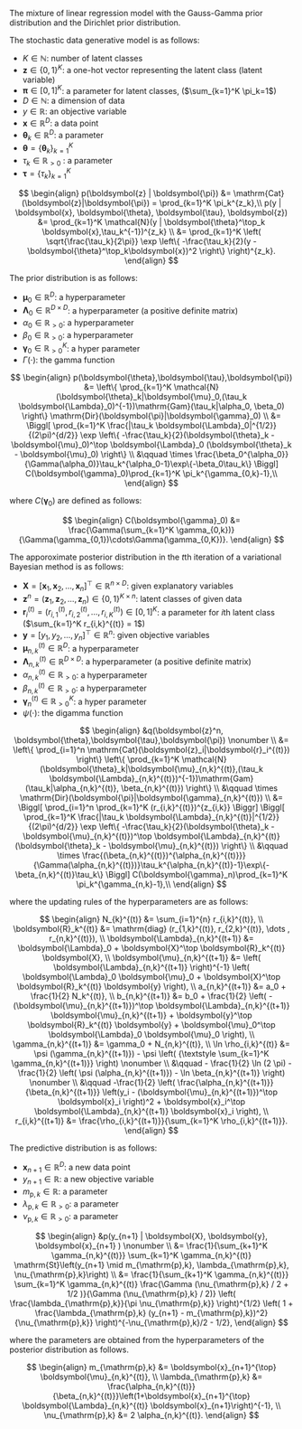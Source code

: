 <!-- Document Author
Haruka Murayama <h-murayama@ruri.waseda.jp>
Yuta Nakahara <y.nakahara@waseda.jp>
-->

The mixture of linear regression model with the Gauss-Gamma prior distribution and the Dirichlet prior distribution.

The stochastic data generative model is as follows:

* $K \in \mathbb{N}$: number of latent classes
* $\boldsymbol{z} \in \{ 0, 1 \}^K$: a one-hot vector representing the latent class (latent variable)
* $\boldsymbol{\pi} \in [0, 1]^K$: a parameter for latent classes, ($\sum_{k=1}^K \pi_k=1$)
* $D \in \mathbb{N}$: a dimension of data
* $y\in\mathbb{R}$: an objective variable
* $\boldsymbol{x} \in \mathbb{R}^D$: a data point
* $\boldsymbol{\theta}_k\in\mathbb{R}^{D}$: a parameter
* $\boldsymbol{\theta} = \{ \boldsymbol{\theta}_k \}_{k=1}^K$
* $\tau_k \in \mathbb{R}_{>0}$ : a parameter 
* $\boldsymbol{\tau} = \{ \tau_k \}_{k=1}^K$

$$
\begin{align}
    p(\boldsymbol{z} | \boldsymbol{\pi}) &= \mathrm{Cat}(\boldsymbol{z}|\boldsymbol{\pi}) = \prod_{k=1}^K \pi_k^{z_k},\\
    p(y | \boldsymbol{x}, \boldsymbol{\theta}, \boldsymbol{\tau}, \boldsymbol{z}) &= \prod_{k=1}^K \mathcal{N}(y | \boldsymbol{\theta}^\top_k \boldsymbol{x},\tau_k^{-1})^{z_k} \\
    &= \prod_{k=1}^K \left( \sqrt{\frac{\tau_k}{2\pi}} \exp \left\{ -\frac{\tau_k}{2}(y - \boldsymbol{\theta}^\top_k\boldsymbol{x})^2 \right\} \right)^{z_k}.
\end{align}
$$

The prior distribution is as follows:

* $\boldsymbol{\mu}_0 \in \mathbb{R}^{D}$: a hyperparameter
* $\boldsymbol{\Lambda}_0 \in \mathbb{R}^{D\times D}$: a hyperparameter (a positive definite matrix)
* $\alpha_0 \in \mathbb{R}_{> 0}$: a hyperparameter
* $\beta_0\in \mathbb{R}_{>0}$: a hyperparameter
* $\boldsymbol{\gamma}_0 \in \mathbb{R}_{>0}^K$: a hyper parameter
* $\Gamma (\cdot)$: the gamma function

$$
\begin{align}
    p(\boldsymbol{\theta},\boldsymbol{\tau},\boldsymbol{\pi}) &= \left\{ \prod_{k=1}^K \mathcal{N}(\boldsymbol{\theta}_k|\boldsymbol{\mu}_0,(\tau_k \boldsymbol{\Lambda}_0)^{-1})\mathrm{Gam}(\tau_k|\alpha_0, \beta_0) \right\} \mathrm{Dir}(\boldsymbol{\pi}|\boldsymbol{\gamma}_0) \\
    &= \Biggl[ \prod_{k=1}^K  \frac{|\tau_k \boldsymbol{\Lambda}_0|^{1/2}}{(2\pi)^{d/2}} \exp \left\{ -\frac{\tau_k}{2}(\boldsymbol{\theta}_k -\boldsymbol{\mu}_0)^\top \boldsymbol{\Lambda}_0 (\boldsymbol{\theta}_k - \boldsymbol{\mu}_0) \right\} \\
    &\qquad \times \frac{\beta_0^{\alpha_0}}{\Gamma(\alpha_0)}\tau_k^{\alpha_0-1}\exp\{-\beta_0\tau_k\} \Biggl] C(\boldsymbol{\gamma}_0)\prod_{k=1}^K \pi_k^{\gamma_{0,k}-1},\\
\end{align}
$$

where $C(\boldsymbol{\gamma}_0)$ are defined as follows:

$$
\begin{align}
    C(\boldsymbol{\gamma}_0) &= \frac{\Gamma(\sum_{k=1}^K \gamma_{0,k})}{\Gamma(\gamma_{0,1})\cdots\Gamma(\gamma_{0,K})}.
\end{align}
$$

The apporoximate posterior distribution in the $t$th iteration of a variational Bayesian method is as follows:

* $\boldsymbol{X} = [\boldsymbol{x}_1, \boldsymbol{x}_2, \dots , \boldsymbol{x}_n]^\top \in \mathbb{R}^{n \times D}$: given explanatory variables
* $\boldsymbol{z}^n = (\boldsymbol{z}_1, \boldsymbol{z}_2, \dots , \boldsymbol{z}_n) \in \{ 0, 1 \}^{K \times n}$: latent classes of given data
* $\boldsymbol{r}_i^{(t)} = (r_{i,1}^{(t)}, r_{i,2}^{(t)}, \dots , r_{i,K}^{(t)}) \in [0,1]^K$: a parameter for $i$th latent class ($\sum_{k=1}^K r_{i,k}^{(t)} = 1$)
* $\boldsymbol{y} = [y_1, y_2, \dots , y_n]^\top \in \mathbb{R}^n$: given objective variables
* $\boldsymbol{\mu}_{n,k}^{(t)} \in \mathbb{R}^{D}$: a hyperparameter
* $\boldsymbol{\Lambda}_{n,k}^{(t)} \in \mathbb{R}^{D\times D}$: a hyperparameter (a positive definite matrix)
* $\alpha_{n,k}^{(t)} \in \mathbb{R}_{> 0}$: a hyperparameter
* $\beta_{n,k}^{(t)} \in \mathbb{R}_{>0}$: a hyperparameter
* $\boldsymbol{\gamma}_n^{(t)} \in \mathbb{R}_{>0}^K$: a hyper parameter
* $\psi (\cdot)$: the digamma function

$$
\begin{align}
    &q(\boldsymbol{z}^n, \boldsymbol{\theta},\boldsymbol{\tau},\boldsymbol{\pi}) \nonumber \\
    &= \left\{ \prod_{i=1}^n \mathrm{Cat}(\boldsymbol{z}_i|\boldsymbol{r}_i^{(t)}) \right\} \left\{ \prod_{k=1}^K \mathcal{N}(\boldsymbol{\theta}_k|\boldsymbol{\mu}_{n,k}^{(t)},(\tau_k \boldsymbol{\Lambda}_{n,k}^{(t)})^{-1})\mathrm{Gam}(\tau_k|\alpha_{n,k}^{(t)}, \beta_{n,k}^{(t)}) \right\} \\
    &\qquad \times \mathrm{Dir}(\boldsymbol{\pi}|\boldsymbol{\gamma}_{n,k}^{(t)}) \\
    &= \Biggl[ \prod_{i=1}^n \prod_{k=1}^K (r_{i,k}^{(t)})^{z_{i,k}} \Biggr] \Biggl[ \prod_{k=1}^K  \frac{|\tau_k \boldsymbol{\Lambda}_{n,k}^{(t)}|^{1/2}}{(2\pi)^{d/2}} \exp \left\{ -\frac{\tau_k}{2}(\boldsymbol{\theta}_k -\boldsymbol{\mu}_{n,k}^{(t)})^\top \boldsymbol{\Lambda}_{n,k}^{(t)} (\boldsymbol{\theta}_k - \boldsymbol{\mu}_{n,k}^{(t)}) \right\} \\
    &\qquad \times \frac{(\beta_{n,k}^{(t)})^{\alpha_{n,k}^{(t)}}}{\Gamma(\alpha_{n,k}^{(t)})}\tau_k^{\alpha_{n,k}^{(t)}-1}\exp\{-\beta_{n,k}^{(t)}\tau_k\} \Biggl] C(\boldsymbol{\gamma}_n)\prod_{k=1}^K \pi_k^{\gamma_{n,k}-1},\\
\end{align}
$$

where the updating rules of the hyperparameters are as follows:

$$
\begin{align}
    N_{k}^{(t)} &= \sum_{i=1}^{n} r_{i,k}^{(t)}, \\
    \boldsymbol{R}_k^{(t)} &= \mathrm{diag} (r_{1,k}^{(t)}, r_{2,k}^{(t)}, \dots , r_{n,k}^{(t)}), \\
    \boldsymbol{\Lambda}_{n,k}^{(t+1)} &= \boldsymbol{\Lambda}_0 + \boldsymbol{X}^\top \boldsymbol{R}_k^{(t)} \boldsymbol{X}, \\
    \boldsymbol{\mu}_{n,k}^{(t+1)} &= \left( \boldsymbol{\Lambda}_{n,k}^{(t+1)} \right)^{-1} \left( \boldsymbol{\Lambda}_0 \boldsymbol{\mu}_0 + \boldsymbol{X}^\top \boldsymbol{R}_k^{(t)} \boldsymbol{y} \right), \\
    a_{n,k}^{(t+1)} &= a_0 + \frac{1}{2} N_k^{(t)}, \\
    b_{n,k}^{(t+1)} &= b_0 + \frac{1}{2} \left( -(\boldsymbol{\mu}_{n,k}^{(t+1)})^\top \boldsymbol{\Lambda}_{n,k}^{(t+1)} \boldsymbol{\mu}_{n,k}^{(t+1)} + \boldsymbol{y}^\top \boldsymbol{R}_k^{(t)} \boldsymbol{y} + \boldsymbol{\mu}_0^\top \boldsymbol{\Lambda}_0 \boldsymbol{\mu}_0 \right), \\
    \gamma_{n,k}^{(t+1)} &= \gamma_0 + N_{n,k}^{(t)}, \\
    \ln \rho_{i,k}^{(t)} &= \psi (\gamma_{n,k}^{(t+1)}) - \psi \left( {\textstyle \sum_{k=1}^K \gamma_{n,k}^{(t+1)}} \right) \nonumber \\
    &\qquad - \frac{1}{2} \ln (2 \pi) - \frac{1}{2} \left( \psi (\alpha_{n,k}^{(t+1)}) - \ln \beta_{n,k}^{(t+1)} \right) \nonumber \\
    &\qquad -\frac{1}{2} \left( \frac{\alpha_{n,k}^{(t+1)}}{\beta_{n,k}^{(t+1)}} \left(y_i - (\boldsymbol{\mu}_{n,k}^{(t+1)})^\top \boldsymbol{x}_i \right)^2 + \boldsymbol{x}_i^\top \boldsymbol{\Lambda}_{n,k}^{(t+1)} \boldsymbol{x}_i \right), \\
    r_{i,k}^{(t+1)} &= \frac{\rho_{i,k}^{(t+1)}}{\sum_{k=1}^K \rho_{i,k}^{(t+1)}}.
\end{align}
$$

The predictive distribution is as follows:

* $\boldsymbol{x}_{n+1}\in \mathbb{R}^D$: a new data point
* $y_{n+1}\in \mathbb{R}$: a new objective variable
* $m_{\mathrm{p},k}\in \mathbb{R}$: a parameter
* $\lambda_{\mathrm{p},k}\in \mathbb{R}_{>0}$: a parameter
* $\nu_{\mathrm{p},k}\in \mathbb{R}_{>0}$: a parameter

$$
\begin{align}
    &p(y_{n+1} | \boldsymbol{X}, \boldsymbol{y}, \boldsymbol{x}_{n+1} ) \nonumber \\
    &= \frac{1}{\sum_{k+1}^K \gamma_{n,k}^{(t)}} \sum_{k=1}^K \gamma_{n,k}^{(t)} \mathrm{St}\left(y_{n+1} \mid m_{\mathrm{p},k}, \lambda_{\mathrm{p},k}, \nu_{\mathrm{p},k}\right) \\
    &= \frac{1}{\sum_{k+1}^K \gamma_{n,k}^{(t)}} \sum_{k=1}^K \gamma_{n,k}^{(t)} \frac{\Gamma (\nu_{\mathrm{p},k} / 2 + 1/2 )}{\Gamma (\nu_{\mathrm{p},k} / 2)} \left( \frac{\lambda_{\mathrm{p},k}}{\pi \nu_{\mathrm{p},k}} \right)^{1/2} \left( 1 + \frac{\lambda_{\mathrm{p},k} (y_{n+1} - m_{\mathrm{p},k})^2}{\nu_{\mathrm{p},k}} \right)^{-\nu_{\mathrm{p},k}/2 - 1/2},
\end{align}
$$

where the parameters are obtained from the hyperparameters of the posterior distribution as follows.

$$
\begin{align}
    m_{\mathrm{p},k} &= \boldsymbol{x}_{n+1}^{\top} \boldsymbol{\mu}_{n,k}^{(t)}, \\
    \lambda_{\mathrm{p},k} &= \frac{\alpha_{n,k}^{(t)}}{\beta_{n,k}^{(t)}}\left(1+\boldsymbol{x}_{n+1}^{\top} \boldsymbol{\Lambda}_{n,k}^{(t)} \boldsymbol{x}_{n+1}\right)^{-1}, \\
    \nu_{\mathrm{p},k} &= 2 \alpha_{n,k}^{(t)}.
\end{align}
$$
